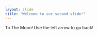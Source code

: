 ```yaml
---
layout: slide
title: "Welcome to our second slide!"
---
```

To The Moon!
Use the left arrow to go back!
